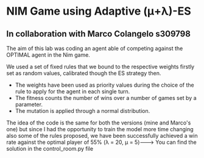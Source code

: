 # NIM Game using Adaptive (μ+λ)-ES
## In collaboration with Marco Colangelo s309798
The aim of this lab was coding an agent able of competing against the OPTIMAL agent in the Nim game.

We used a set of fixed rules that we bound to the respective weights firstly set as random values, calibrated though the ES strategy then. 
- The weights have been used as priority values during the choice of the rule to apply for the agent in each single turn.
- The fitness counts the number of wins over a number of games set by a parameter.
- The mutation is applied through a normal distribution.


The idea of the code is the same for both the versions (mine and Marco's one) but since I had the opportunity to train the model more time changing also some of the rules proposed, we have been successfully achieved a win rate against the optimal player of 55% (λ = 20, μ = 5)---> You can find the solution in the control_room.py file